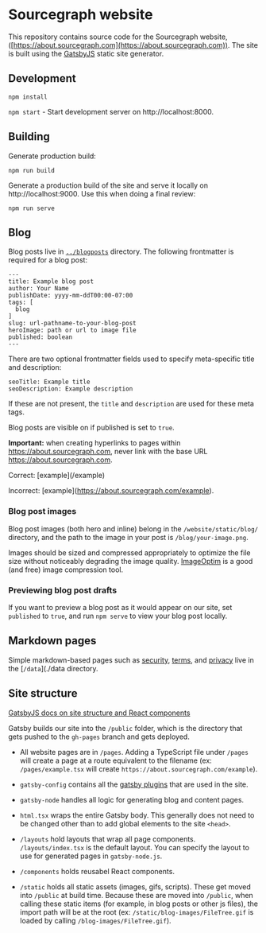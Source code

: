 # Sourcegraph website

This repository contains source code for the Sourcegraph website, ([https://about.sourcegraph.com](https://about.sourcegraph.com)). The site is built using the [GatsbyJS](https://gatsbyjs.org) static site generator.

## Development

`npm install`

`npm start` - Start development server on http://localhost:8000.

## Building

Generate production build:

`npm run build`

Generate a production build of the site and serve it locally on http://localhost:9000. Use this when doing a final review:

`npm run serve`

## Blog

Blog posts live in [`../blogposts`](../blogposts) directory. The following frontmatter is required for a blog post:

```
---
title: Example blog post
author: Your Name
publishDate: yyyy-mm-ddT00:00-07:00
tags: [
  blog
]
slug: url-pathname-to-your-blog-post
heroImage: path or url to image file
published: boolean
---
```

There are two optional frontmatter fields used to specify meta-specific title and description:

```
seoTitle: Example title
seoDescription: Example description
```

If these are not present, the `title` and `description` are used for these meta tags.

Blog posts are visible on if published is set to `true`.

**Important:** when creating hyperlinks to pages within https://about.sourcegraph.com, never link with the base URL https://about.sourcegraph.com.

Correct: \[example\]\(/example)

Incorrect: \[example\]\(https://about.sourcegraph.com/example).

### Blog post images

Blog post images (both hero and inline) belong in the `/website/static/blog/` directory, and the path to the image in your post is `/blog/your-image.png`.

Images should be sized and compressed appropriately to optimize the file size without noticeably degrading the image quality. [ImageOptim](https://imageoptim.com/) is a good (and free) image compression tool.

### Previewing blog post drafts

If you want to preview a blog post as it would appear on our site, set `published` to `true`, and run `npm serve` to view your blog post locally.

## Markdown pages

Simple markdown-based pages such as [security](https://about.sourcegraph.com/security), [terms](https://about.sourcegraph.com/terms), and [privacy](https://about.sourcegraph.com/privacy) live in the [`/data`](./data directory.

## Site structure

[GatsbyJS docs on site structure and React components](https://www.gatsbyjs.org/docs/building-with-components/)

Gatsby builds our site into the `/public` folder, which is the directory that gets pushed to the `gh-pages` branch and gets deployed.

- All website pages are in `/pages`. Adding a TypeScript file under `/pages` will create a page at a route equivalent to the filename (ex: `/pages/example.tsx` will create `https://about.sourcegraph.com/example`).

- `gatsby-config` contains all the [gatsby plugins](https://www.gatsbyjs.org/docs/plugins/) that are used in the site.
- `gatsby-node` handles all logic for generating blog and content pages.
- `html.tsx` wraps the entire Gatsby body. This generally does not need to be changed other than to add global elements to the site `<head>`.
- `/layouts` hold layouts that wrap all page components. `/layouts/index.tsx` is the default layout. You can specify the layout to use for generated pages in `gatsby-node.js`.
- `/components` holds reusabel React components.
- `/static` holds all static assets (images, gifs, scripts). These get moved into `/public` at build time. Because these are moved into `/public`, when calling these static items (for example, in blog posts or other js files), the import path will be at the root (ex: `/static/blog-images/FileTree.gif` is loaded by calling `/blog-images/FileTree.gif`).
